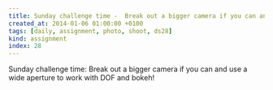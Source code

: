 ```yaml
---
title: Sunday challenge time -  Break out a bigger camera if you can and use a wide aperture to work with DOF and bokeh!
created_at: 2014-01-06 01:00:00 +0100
tags: [daily, assignment, photo, shoot, ds28]
kind: assignment
index: 28
---
```


Sunday challenge time: Break out a bigger camera if you can and use a wide aperture to work with DOF and bokeh!
